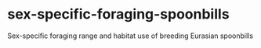 # sex-specific-foraging-spoonbills
Sex-specific foraging range and habitat use of breeding Eurasian spoonbills
